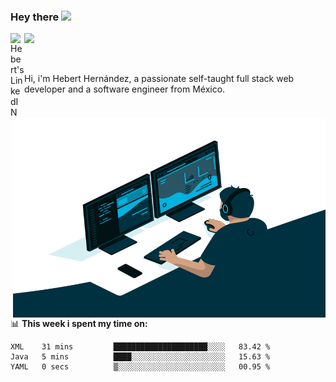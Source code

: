 ### Hey there <img src="https://media.giphy.com/media/hvRJCLFzcasrR4ia7z/giphy.gif" width="25px">
<a href="https://www.linkedin.com/in/evertcode/" target="_blank">
  <img align="left" alt="Hebert's LinkedIN" width="22px" src="https://raw.githubusercontent.com/peterthehan/peterthehan/master/assets/linkedin.svg" />
</a>

![](https://visitor-badge.glitch.me/badge?page_id=evertcode.evertcode)

<br />

Hi, i'm Hebert Hernández, a passionate self-taught full stack web developer and a software engineer from México.

<img align="right" alt="GIF" src="https://github.com/evertcode/evertcode/blob/master/code.gif?raw=true" width="500" height="320" />

📊 **This week i spent my time on:**

<!--START_SECTION:waka-->

```text
XML    31 mins         █████████████████████░░░░   83.42 %
Java   5 mins          ████░░░░░░░░░░░░░░░░░░░░░   15.63 %
YAML   0 secs          ▒░░░░░░░░░░░░░░░░░░░░░░░░   00.95 %
```

<!--END_SECTION:waka-->
